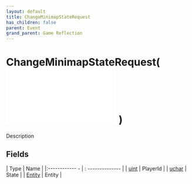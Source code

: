 ```yaml
---
layout: default
title: ChangeMinimapStateRequest
has_children: false
parent: Event
grand_parent: Game Reflection
---
```

# ChangeMinimapStateRequest( ![ EntityEventBase ](game-reflection/events/entity_event_base.md) )
Description 

## Fields
| Type | Name |
|:------------ - | : -------------- |
| [uint](game-reflection/components/uint.md) | PlayerId |
| [uchar](game-reflection/enums/uchar.md) | State |
| [Entity](game-reflection/classes/entity.md) | Entity |
